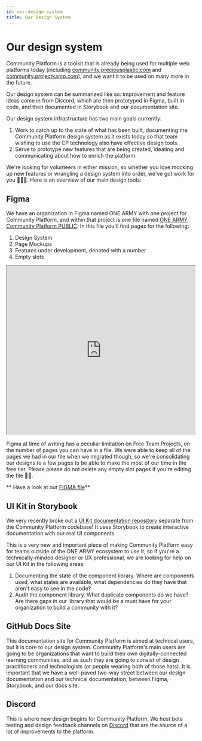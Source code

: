 ```yaml
---
id: our-design-system
title: Our Design System
---
```


# Our design system

Community Platform is a toolkit that is already being used for multiple web platforms today (including [community.preciousplastic.com](https://community.preciousplastic.com) and [community.projectkamp.com](https://community.projectkamp.com)), and we want it to be used on many more in the future.

Our design system can be summarized like so: improvement and feature ideas come in from Discord, which are then prototyped in Figma, built in code, and then documented in Storybook and our documentation site.

Our design system infrastructure has two main goals currently:

1. Work to catch up to the state of what has been built, documenting the Community Platform design system as it exists today so that team wishing to use the CP technology also have effective design tools.
2. Serve to prototype new features that are being created, ideating and communicating about how to enrich the platform.

We're looking for volunteers in either mission, so whether you love mocking up new features or wrangling a design system into order, we've got work for you 👩🏻‍💻. Here is an overview of our main design tools:

## Figma


We have an organization in Figma named ONE ARMY with one project for Community Platform, and within that project is one file named [ONE ARMY Community Platform PUBLIC](https://www.figma.com/file/nPDwFo0Ee4wcHvtnEGtAu9/ONE-ARMY-Community-Platform). In this file you'll find pages for the following:


1. Design System
2. Page Mockups
3. Features under development, denoted with a number
4. Empty slots

<iframe width="100%" height="450" src="https://www.figma.com/embed?embed_host=share&url=https%3A%2F%2Fwww.figma.com%2Ffile%2FnPDwFo0Ee4wcHvtnEGtAu9%2FONE-ARMY-Community-Platform-PUBLIC%3Ftype%3Ddesign%26mode%3Ddesign%26t%3DR0gwaHMw71Cbi3nx-1" allowfullscreen></iframe>

Figma at time of writing has a peculiar limitation on Free Team Projects, on the number of pages you can have in a file. We were able to keep all of the pages we had in our file when we migrated though, so we're consolidating our designs to a few pages to be able to make the most of our time in the free tier. Please please do not delete any empty slot pages if you're editing the file 🙏🏻.

** Have a look at our [FIGMA file](https://www.figma.com/file/nPDwFo0Ee4wcHvtnEGtAu9/ONE-ARMY-Community-Platform)**

## UI Kit in Storybook

We very recently broke out a [UI Kit documentation repository](https://github.com/ONEARMY/community-platform/blob/master/packages/components/README.md) separate from the Community Platform codebase! It uses Storybook to create interactive documentation with our real UI components.

This is a very new and important piece of making Community Platform easy for teams outside of the ONE ARMY ecosystem to use it, so if you're a technically-minded designer or UX professional, we are looking for help on our UI Kit in the following areas:

1. Documenting the state of the component library. Where are components used, what states are available, what dependencies do they have that aren't easy to see in the code?
2. Audit the component library. What duplicate components do we have? Are there gaps in our library that would be a must have for your organization to build a community with it?

## GitHub Docs Site

This documentation site for Community Platform is aimed at technical users, but it is core to our design system. Community Platform's main users are going to be organizations that want to build their own digitally-connected learning communities, and as such they are going to consist of design practitioners and technologists (or people wearing both of those hats). It is important that we have a well-paved two-way street between our design documentation and our technical documentation, between Figma, Storybook, and our docs site.

## Discord

This is where new design begins for Community Platform. We host beta testing and design feedback channels on [Discord](https://discord.gg/gJ7Yyk4) that are the source of a lot of improvements to the platform.
